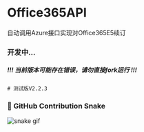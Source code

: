 # Office365API

自动调用Azure接口实现对Office365E5续订

### 开发中...

##### !!! 当前版本可能存在错误，请勿直接fork运行 !!!

```shell
# 测试版V2.2.3
```


### 🐍 GitHub Contribution Snake

![snake gif](https://raw.githubusercontent.com/SherlockFloyd/wahaha/output/github-contribution-grid-snake.svg)